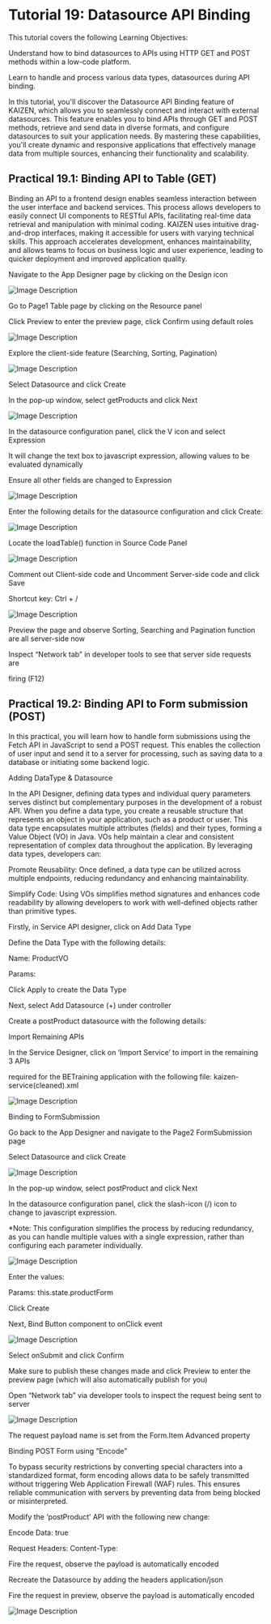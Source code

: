 # Tutorial 19: Datasource API Binding

This tutorial covers the following Learning Objectives:



Understand how to bind datasources to APIs using HTTP GET and POST methods within a low-code platform.

Learn to handle and process various data types, datasources during API binding.





In this tutorial, you'll discover the Datasource API Binding feature of KAIZEN, which allows you to seamlessly connect and interact with external datasources. This feature enables you to bind APIs through GET and POST methods, retrieve and send data in diverse formats, and configure datasources to suit your application needs. By mastering these capabilities, you'll create dynamic and responsive applications that effectively manage data from multiple sources, enhancing their functionality and scalability.

## Practical 19.1: Binding API to Table (GET)



Binding an API to a frontend design enables seamless interaction between the user interface and backend services. This process allows developers to easily connect UI components to RESTful APIs, facilitating real-time data retrieval and manipulation with minimal coding. KAIZEN uses intuitive drag-and-drop interfaces, making it accessible for users with varying technical skills. This approach accelerates development, enhances maintainability, and allows teams to focus on business logic and user experience, leading to quicker deployment and improved application quality.

Navigate to the App Designer page by clicking on the Design icon





![Image Description](./images/image_104.jpeg)



Go to Page1 Table page by clicking on the Resource panel





Click Preview  to enter the preview page, click Confirm using default roles

![Image Description](./images/image_105.png)





Explore the client-side feature (Searching, Sorting, Pagination)





![Image Description](./images/image_106.jpeg)



Select Datasource and click Create





In the pop-up window, select getProducts and click Next





![Image Description](./images/image_107.jpeg)



In the datasource configuration panel, click the V icon and select Expression





It will change the text box to javascript expression, allowing values to be evaluated dynamically





Ensure all other fields are changed to Expression





![Image Description](./images/image_108.jpeg)

Enter the following details for the datasource configuration and click Create:







![Image Description](./images/image_109.jpeg)



Locate the loadTable() function in Source Code Panel





![Image Description](./images/image_110.jpeg)



Comment out Client-side code and Uncomment Server-side code and click Save

Shortcut key: Ctrl + /





![Image Description](./images/image_111.jpeg)



Preview the page and observe Sorting, Searching and Pagination function are all server-side now

Inspect “Network tab” in developer tools to see that server side requests are

firing (F12)





## Practical 19.2: Binding API to Form submission (POST)



In this practical, you will learn how to handle form submissions using the Fetch API in JavaScript to send a POST request. This enables the collection of user input and send it to a server for processing, such as saving data to a database or initiating some backend logic.

Adding DataType & Datasource

In the API Designer, defining data types and individual query parameters serves distinct but complementary purposes in the development of a robust API. When you define a data type, you create a reusable structure that represents an object in your application, such as a product or user. This data type encapsulates multiple attributes (fields) and their types, forming a Value Object (VO) in Java. VOs help maintain a clear and consistent representation of complex data throughout the application. By leveraging data types, developers can:



Promote Reusability: Once defined, a data type can be utilized across multiple endpoints, reducing redundancy and enhancing maintainability.

Simplify Code: Using VOs simplifies method signatures and enhances code readability by allowing developers to work with well-defined objects rather than primitive types.





Firstly, in Service API designer, click on Add Data Type





Define the Data Type with the following details:

Name: ProductVO

Params:













Click Apply to create the Data Type





Next, select Add Datasource (+) under controller





Create a postProduct datasource with the following details:







Import Remaining APIs

In the Service Designer, click on ‘Import Service’ to import in the remaining 3 APIs

required for the BETraining application with the following file: kaizen-service(cleaned).xml





![Image Description](./images/image_112.png)







Binding to FormSubmission

Go back to the App Designer and navigate to the Page2 FormSubmission page





Select Datasource and click Create





![Image Description](./images/image_113.jpeg)



In the pop-up window, select postProduct and click Next





In the datasource configuration panel, click the slash-icon (/) icon to change to javascript expression.

*Note: This configuration simplifies the process by reducing redundancy, as you can handle multiple values with a single expression, rather than configuring each parameter individually.





![Image Description](./images/image_114.jpeg)



Enter the values:

Params: this.state.productForm





Click Create





Next, Bind Button component to onClick event





![Image Description](./images/image_115.jpeg)



Select onSubmit and click Confirm





Make sure to publish these changes made and click Preview to enter the preview page (which will also automatically publish for you)



Open “Network tab” via developer tools to inspect the request being sent to server





![Image Description](./images/image_116.jpeg)



The request payload name is set from the Form.Item Advanced property





Binding POST Form using “Encode”

To bypass security restrictions by converting special characters into a standardized format, form encoding allows data to be safely transmitted without triggering Web Application Firewall (WAF) rules. This ensures reliable communication with servers by preventing data from being blocked or misinterpreted.



Modify the ‘postProduct’ API with the following new change:

Encode Data: true

Request Headers: Content-Type:





Fire the request, observe the payload is automatically encoded

Recreate the Datasource by adding the headers application/json





Fire the request in preview, observe the payload is automatically encoded





![Image Description](./images/image_117.jpeg)



